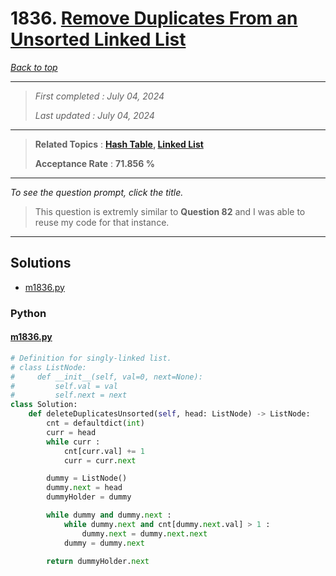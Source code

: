 # 1836. [Remove Duplicates From an Unsorted Linked List](<https://leetcode.com/problems/remove-duplicates-from-an-unsorted-linked-list>)

*[Back to top](<../README.md>)*

------

> *First completed : July 04, 2024*
>
> *Last updated : July 04, 2024*


------

> **Related Topics** : **[Hash Table](<by_topic/Hash Table.md>), [Linked List](<by_topic/Linked List.md>)**
>
> **Acceptance Rate** : **71.856 %**


------

*To see the question prompt, click the title.*

> This question is extremly similar to **Question 82** and I was able to reuse my code for that instance.

------

## Solutions

- [m1836.py](<../my-submissions/m1836.py>)
### Python
#### [m1836.py](<../my-submissions/m1836.py>)
```Python
# Definition for singly-linked list.
# class ListNode:
#     def __init__(self, val=0, next=None):
#         self.val = val
#         self.next = next
class Solution:
    def deleteDuplicatesUnsorted(self, head: ListNode) -> ListNode:
        cnt = defaultdict(int)
        curr = head
        while curr :
            cnt[curr.val] += 1
            curr = curr.next

        dummy = ListNode()
        dummy.next = head
        dummyHolder = dummy

        while dummy and dummy.next :
            while dummy.next and cnt[dummy.next.val] > 1 :
                dummy.next = dummy.next.next
            dummy = dummy.next
        
        return dummyHolder.next
```

